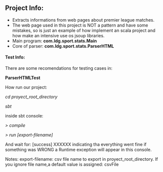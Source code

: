 

## Project Info: 

* Extracts informations from web pages about premier league matches.
* The web page used in this project is NOT a pattern and have some mistakes, so is just an 
  example of how implement an scala project and how make an intensive use os jsoup libraries.
* Main program: **com.ldg.sport.stats.Main**
* Core of parser: **com.ldg.sport.stats.ParserHTML**

#### Test Info:

There are some recomendations for testing cases in:

**ParserHTMLTest**


How run our project:

*cd proyect_root_directory*

*sbt* 

inside sbt console: 

*> compile* 

*> run [export-filename]*

And wait for: 
[success] XXXXXX indicating tha everything went fine if something was WRONG a Runtime exception will appear 
in this console.

Notes: 
export-filename: csv file name to export in proyect_root_directory. If you ignore file name,a default value 
is assigned: csvFile 

